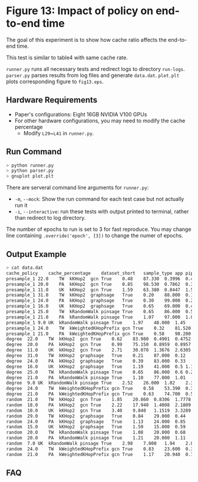 # Figure 13: Impact of policy on end-to-end time

The goal of this experiment is to show how cache ratio affects the end-to-end time.

This test is similar to table4 with same cache rate.

`runner.py` runs all necessary tests and redirect logs to directory `run-logs`.
`parser.py` parses results from log files and generate `data.dat`.
`plot.plt` plots corresponding figure to `fig13.eps`.

## Hardware Requirements

- Paper's configurations: Eight 16GB NVIDIA V100 GPUs
- For other hardware configurations, you may need to modify the cache percentage
  -  Modify `L29`~`L41` in `runner.py`.

## Run Command

```sh
> python runner.py
> python parser.py
> gnuplot plot.plt
```

There are serveral command line arguments for `runner.py`:

- `-m`, `--mock`: Show the run command for each test case but not actually run it
- `-i`, `--interactive`: run these tests with output printed to terminal, rather than redirect to log directory.

The number of epochs to run is set to 3 for fast reproduce. You may change line containing `.override('epoch', [3])` to change the numer of epochs.


## Output Example

```sh
> cat data.dat
cache_policy	cache_percentage	dataset_short	sample_type	app	pipeline	train_process_time	hit_percent	epoch_time:train_total	epoch_time:copy_time
presample_1	22.0	TW	kKHop2	gcn	True	0.48	87.330	0.3996	0.4061
presample_1	20.0	PA	kKHop2	gcn	True	0.85	98.530	0.7862	0.3441
presample_1	11.0	UK	kKHop2	gcn	True	1.59	63.380	0.8447	1.5472
presample_1	31.0	TW	kKHop2	graphsage	True	0.20	88.000	0.14	0.18
presample_1	24.0	PA	kKHop2	graphsage	True	0.30	99.000	0.25	0.15
presample_1	16.0	UK	kKHop2	graphsage	True	0.65	69.000	0.46	0.62
presample_1	25.0	TW	kRandomWalk	pinsage	True	0.65	86.000	0.59	0.27
presample_1	21.0	PA	kRandomWalk	pinsage	True	1.07	97.000	1.0	0.22
presample_1	9.0	UK	kRandomWalk	pinsage	True	1.97	48.000	1.45	1.78
presample_1	24.0	TW	kWeightedKHopPrefix	gcn	True	0.32	81.520	0.2502	0.2692
presample_1	21.0	PA	kWeightedKHopPrefix	gcn	True	0.58	98.200	0.5301	0.1949
degree	22.0	TW	kKHop2	gcn	True	0.62	83.980	0.4901	0.4752
degree	20.0	PA	kKHop2	gcn	True	0.99	75.150	0.8959	0.8957
degree	11.0	UK	kKHop2	gcn	True	2.71	30.070	1.3676	2.6305
degree	31.0	TW	kKHop2	graphsage	True	0.21	87.000	0.12	0.19
degree	24.0	PA	kKHop2	graphsage	True	0.39	83.000	0.33	0.36
degree	16.0	UK	kKHop2	graphsage	True	1.19	41.000	0.5	1.17
degree	25.0	TW	kRandomWalk	pinsage	True	0.65	86.000	0.6	0.25
degree	21.0	PA	kRandomWalk	pinsage	True	1.10	77.000	1.01	0.42
degree	9.0	UK	kRandomWalk	pinsage	True	2.52	26.000	1.82	2.32
degree	24.0	TW	kWeightedKHopPrefix	gcn	True	0.58	53.390	0.3244	0.5426
degree	21.0	PA	kWeightedKHopPrefix	gcn	True	0.63	74.700	0.5738	0.4774
random	21.0	TW	kKHop2	gcn	True	1.85	20.860	0.8306	1.7778
random	18.0	PA	kKHop2	gcn	True	2.22	17.940	1.4008	2.1809
random	10.0	UK	kKHop2	gcn	True	3.40	9.840	1.1519	3.3289
random	29.0	TW	kKHop2	graphsage	True	0.84	29.000	0.44	0.76
random	24.0	PA	kKHop2	graphsage	True	1.13	24.000	0.85	1.11
random	15.0	UK	kKHop2	graphsage	True	1.59	15.000	0.59	1.57
random	20.0	TW	kRandomWalk	pinsage	True	1.08	20.000	0.68	0.99
random	20.0	PA	kRandomWalk	pinsage	True	1.21	20.000	1.11	1.11
random	7.0	UK	kRandomWalk	pinsage	True	2.98	7.000	1.94	2.84
random	24.0	TW	kWeightedKHopPrefix	gcn	True	0.83	23.600	0.3614	0.8079
random	21.0	PA	kWeightedKHopPrefix	gcn	True	1.17	20.940	0.7532	1.1441
```

## FAQ
